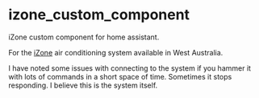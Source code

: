 # izone_custom_component
iZone custom component for home assistant.

For the [iZone](http://izone.com.au/) air conditioning system available in West Australia.

I have noted some issues with connecting to the system if you hammer it with lots of commands in a short space of time. Sometimes it stops responding. I believe this is the system itself.


